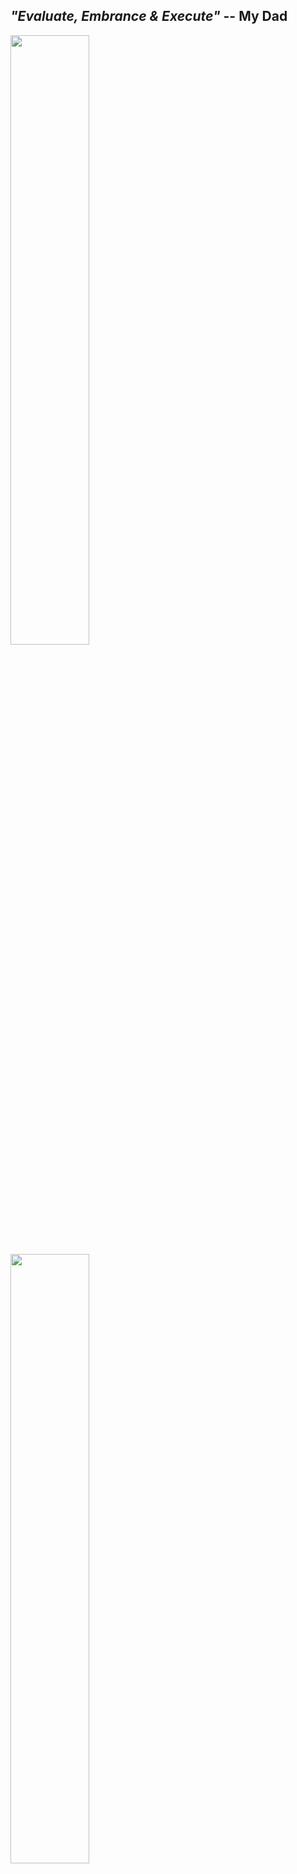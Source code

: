 ## *"Evaluate, Embrance & Execute"* -- **My Dad**

<a href="https://github.com/anuraghazra/github-readme-stats">
     <img width="50%" src="https://github-readme-stats.vercel.app/api?username=naveenkendyala&count_private=true&show_icons=true&theme=tokyonight&include_all_commits=true" />
</a>
<a href="https://github.com/anuraghazra/convoychat">
     <img width="50%" src="https://github-readme-stats.vercel.app/api/top-langs/?username=naveenkendyala&hide=css,html&langs_count=5&layout=compact" />
</a>